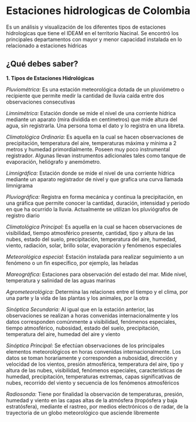 # Estaciones hidrologicas de Colombia 
Es un análisis y visualización de los diferentes tipos de estaciones hidrologicas que tiene el IDEAM en el territorio Nacinal. Se encontró los principales departamentos con mayor y menor capacidad instalada en lo relacionado a  estaciones hidricas 

## ¿Qué debes saber?

**1. Tipos de Estaciones Hidrológicas**

*Pluviométrica:* Es una estación meteorológica dotada de un pluviómetro o recipiente que permite medir la cantidad de lluvia caída entre dos observaciones consecutivas

*Limnimétrica:* Estación donde se mide el nivel de una corriente hídrica mediante un aparato (mira dividida en centímetros) que mide altura del agua, sin registrarla. Una persona toma el dato y lo registra en una libreta.

*Climatológica Ordinaria:* Es aquella en la cual se hacen observaciones de precipitación, temperatura del aire, temperaturas máxima y mínima a 2 metros y humedad primordialmente. Poseen muy poco instrumental registrador. Algunas llevan instrumentos adicionales tales como tanque de evaporación, heliógrafo y anemómetro.

*Limnigráfica:* Estación donde se mide el nivel de una corriente hídrica mediante un aparato registrador de nivel y que grafica una curva llamada limnigrama

*Pluviográfica:* Registra en forma mecánica y continua la precipitación, en una gráfica que permite conocer la cantidad, duración, intensidad y periodo en que ha ocurrido la lluvia. Actualmente se utilizan los pluviógrafos de registro diario

*Climatológica Principal:* Es aquella en la cual se hacen observaciones de visibilidad, tiempo atmosférico presente, cantidad, tipo y altura de las nubes, estado del suelo, precipitación, temperatura del aire, humedad, viento, radiación, solar, brillo solar, evaporación y fenómenos especiales

*Meteorológica especial:* Estación instalada para realizar seguimiento a un fenómeno o un fin específico, por ejemplo, las heladas

*Mareográfica:* Estaciones para observación del estado del mar. Mide nivel, temperatura y salinidad de las aguas marinas

*Agrometeorológica:* Determina las relaciones entre el tiempo y el clima, por una parte y la vida de las plantas y los animales, por la otra

*Sinóptica Secundaria:* Al igual que en la estación anterior, las observaciones se realizan a horas convenidas internacionalmente y los datos corresponden comúnmente a visibilidad, fenómenos especiales, tiempo atmosférico, nubosidad, estado del suelo, precipitación, temperatura del aire, humedad del aire y viento

*Sinóptica Principal:* Se efectúan observaciones de los principales elementos meteorológicos en horas convenidas internacionalmente. Los datos se toman horariamente y corresponden a nubosidad, dirección y velocidad de los vientos, presión atmosférica, temperatura del aire, tipo y altura de las nubes, visibilidad, fenómenos especiales, características de humedad, precipitación, temperaturas extremas, capas significativas de nubes, recorrido del viento y secuencia de los fenómenos atmosféricos

*Radiosonda:* Tiene por finalidad la observación de temperaturas, presión, humedad y viento en las capas altas de la atmósfera (tropósfera y baja estratósfera), mediante el rastreo, por medios electrónicos o de radar, de la trayectoria de un globo meteorológico que asciende libremente
